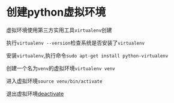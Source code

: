 # 创建python虚拟环境

虚拟环境使用第三方实用工具`virtualenv`创建

执行`virtualenv --version`检查系统是否安装了`virtualenv`

安装`virtualenv`,执行命令`sudo apt-get install python-virtualenv`

创建一个名为`venv`的虚拟环境`virtualenv venv `

进入虚拟环境`source venv/bin/activate`

退出虚拟环境[deactivate]()

